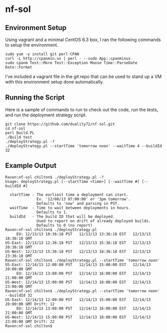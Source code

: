 nf-sol
======

Environment Setup
-----------------

Using vagrant and a minimal CentOS 6.3 box, I ran the following commands to setup the environment.

    sudo yum -y install git perl-CPAN
    curl -L http://cpanmin.us | perl - --sudo App::cpanminus
    sudo cpanm Test::More Test::Exception Moose Time::ParseDate Date::Format

I've included a vagrant file in the git repo that can be used to stand up a VM with this environment setup done automatically.

Running the Script
------------------

Here is a sample of commands to run to check out the code, run the tests, and run the deployment strategy script.

    git clone https://github.com/duality72/nf-sol.git
    cd nf-sol
    perl Build.PL
    ./Build test
    ./deployStrategy.pl -?
    ./deployStrategy.pl --startTime 'tomorrow noon' --waitTime 4 --buildId 32

Example Output
--------------
```
Raven:nf-sol chilton$ ./deployStrategy.pl -?
Usage: deployStrategy.pl [--startTime <time>] [--waitTime #] [--buildId #]

  startTime - The earliest time a deployment can start.
              Ex. '12/08/13 07:00:00' or '3pm tomorrow'.
              Defaults to 'now' and parsing in PST.
  waitTime  - Time to wait between deployments in hours.
              Defaults to 1.
  buildId   - The build ID that will be deployed.
              Used to report on drift of already deployed builds.
              Defaults to 0 (no report)
Raven:nf-sol chilton$ ./deployStrategy.pl
     EU: 12/13/13 10:36:18 PST   12/13/13 13:36:18 EST   12/13/13 18:36:18 GMT
US-East: 12/13/13 12:36:18 PST   12/13/13 15:36:18 EST   12/13/13 20:36:18 GMT
US-West: 12/13/13 15:36:18 PST   12/13/13 18:36:18 EST   12/13/13 23:36:18 GMT
Raven:nf-sol chilton$ ./deployStrategy.pl --startTime 'tomorrow noon'
US-East: 12/14/13 12:00:00 PST   12/14/13 15:00:00 EST   12/14/13 20:00:00 GMT
     EU: 12/14/13 13:00:00 PST   12/14/13 16:00:00 EST   12/14/13 21:00:00 GMT
US-West: 12/14/13 15:00:00 PST   12/14/13 18:00:00 EST   12/14/13 23:00:00 GMT
Raven:nf-sol chilton$ ./deployStrategy.pl --startTime 'tomorrow noon' --buildId 32
US-East: 12/14/13 12:00:00 PST   12/14/13 15:00:00 EST   12/14/13 20:00:00 GMT Drift: 12
     EU: 12/14/13 13:00:00 PST   12/14/13 16:00:00 EST   12/14/13 21:00:00 GMT
US-West: 12/14/13 15:00:00 PST   12/14/13 18:00:00 EST   12/14/13 23:00:00 GMT Drift: 22
Raven:nf-sol chilton$ 
```
